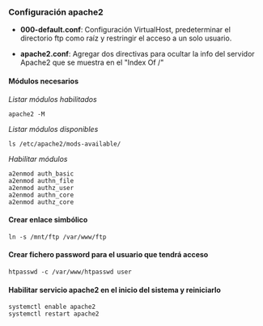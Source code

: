 ### Configuración apache2

- **000-default.conf**: Configuración VirtualHost, predeterminar el directorio ftp como raíz y restringir el acceso a un solo usuario.

- **apache2.conf**: Agregar dos directivas para ocultar la info del servidor Apache2 que se muestra en el "Index Of /"

#### Módulos necesarios

*Listar módulos habilitados*
```
apache2 -M
```

*Listar módulos disponibles*
```
ls /etc/apache2/mods-available/
```

*Habilitar módulos*
```
a2enmod auth_basic
a2enmod authn_file
a2enmod authz_user
a2enmod authn_core
a2enmod authz_core
```

#### Crear enlace simbólico
```
ln -s /mnt/ftp /var/www/ftp
```

#### Crear fichero password para el usuario que tendrá acceso
```
htpasswd -c /var/www/htpasswd user
```

#### Habilitar servicio apache2 en el inicio del sistema y reiniciarlo
```
systemctl enable apache2
systemctl restart apache2
```
